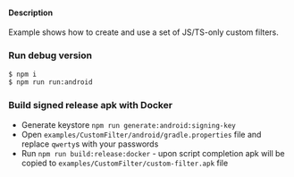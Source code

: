 #### Description
Example shows how to create and use a set of JS/TS-only custom filters.

### Run debug version
```bash
$ npm i
$ npm run run:android
```

### Build signed release apk with Docker
- Generate keystore `npm run generate:android:signing-key`
- Open `examples/CustomFilter/android/gradle.properties` file and replace `qwerty`s with your passwords
- Run `npm run build:release:docker` - upon script completion apk will be copied to `examples/CustomFilter/custom-filter.apk` file
